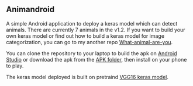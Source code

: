 ## Animandroid

A simple Android application to deploy a keras model which can detect animals. There are currently 7 animals in the v1.2. If you want to build your own keras model or find out how to build a keras model for image categorization, you can go to my another repo [What-animal-are-you](https://github.com/anqitu/What-animal-are-you).

You can clone the repository to your laptop to build the apk on [Android Studio](https://developer.android.com/studio/) or download the apk from the [APK folder](https://github.com/anqitu/Animandroid/tree/master/APK), then install on your phone to play.

The keras model deployed is built on pretraind [VGG16 keras model](https://github.com/keras-team/keras/blob/master/keras/applications/vgg16.py).
